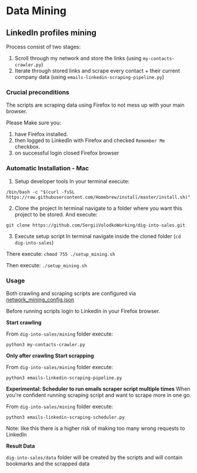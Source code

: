 # Data Mining

## LinkedIn profiles mining

Process consist of two stages:
1. Scroll through my network and store the links (using `my-contacts-crawler.py`)
2. Iterate through stored links and scrape every contact + their current company data (using `emails-linkedin-scraping-pipeline.py`)

### Crucial preconditions
The scripts are scraping data using Firefox to not mess up with your main browser.

Please Make sure you:
1. have Firefox installed.
2. then logged to LinkedIn with Firefox and checked `Remember Me` checkbox.
3. on successful login closed Firefox browser

### Automatic Installation - Mac

1. Setup developer tools
In your terminal execute:

`/bin/bash -c "$(curl -fsSL https://raw.githubusercontent.com/Homebrew/install/master/install.sh)"`

2. Clone the project
In terminal navigate to a folder where you want this project to be stored.
And execute: 

`git clone https://github.com/SergiiVolodkoWorking/dig-into-sales.git`

3. Execute setup script
In terminal navigate inside the cloned folder (`cd dig-into-sales`)

There execute: `chmod 755 ./setup_mining.sh`

Then execute: `./setup_mining.sh`

### Usage
Both crawling and scraping scripts are configured via [network_mining_config.json](network_mining_config.json) 

Before running scripts login to LinkedIn in your Firefox browser.


**Start crawling**

From `dig-into-sales/mining` folder execute:

`python3 my-contacts-crawler.py`


**Only after crawling Start scrapping**

From `dig-into-sales/mining` folder execute:

`python3 emails-linkedin-scraping-pipeline.py`


**Experimental: Scheduler to run emails scraper script multiple times**
When you're confident running scraping script and want to scrape more in one go.

From `dig-into-sales/mining` folder execute:

`python3 emails-linkedin-scraping-scheduler.py`

Note: like this there is a higher risk of making too many wrong requests to LinkedIn

**Result Data**

`dig-into-sales/data` folder will be created by the scripts and will contain bookmarks and the scrapped data